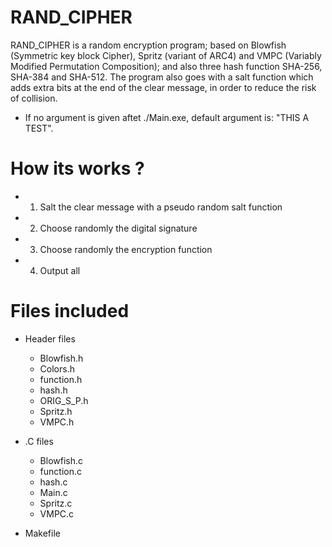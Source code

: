 # RAND_CIPHER
RAND_CIPHER is a random encryption program; based on Blowfish (Symmetric key block Cipher), Spritz (variant of ARC4) and VMPC (Variably Modified Permutation Composition); and also three hash function SHA-256, SHA-384 and SHA-512. The program also goes with a salt function which adds extra bits at the end of the clear message, in order to reduce the risk of collision.

- If no argument is given aftet ./Main.exe, default argument is: "THIS A TEST".

# How its works ?
- 1) Salt the clear message with a pseudo random salt function
- 2) Choose randomly the digital signature
- 3) Choose randomly the encryption function
- 4) Output all

# Files included
- Header files
  - Blowfish.h
  - Colors.h
  - function.h
  - hash.h
  - ORIG_S_P.h
  - Spritz.h
  - VMPC.h
  
- .C files
  - Blowfish.c
  - function.c
  - hash.c
  - Main.c
  - Spritz.c
  - VMPC.c

- Makefile
